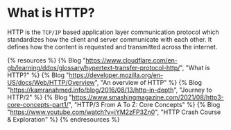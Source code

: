 # What is HTTP?

HTTP is the `TCP/IP` based application layer communication protocol which standardizes how the client and server communicate with each other. It defines how the content is requested and transmitted across the internet.

{% resources %}
  {% Blog "https://www.cloudflare.com/en-gb/learning/ddos/glossary/hypertext-transfer-protocol-http/", "What is HTTP?" %}
  {% Blog "https://developer.mozilla.org/en-US/docs/Web/HTTP/Overview", "An overview of HTTP" %}
  {% Blog "https://kamranahmed.info/blog/2016/08/13/http-in-depth", "Journey to HTTP/2" %}
  {% Blog "https://www.smashingmagazine.com/2021/08/http3-core-concepts-part1/", "HTTP/3 From A To Z: Core Concepts" %}
  {% Blog "https://www.youtube.com/watch?v=iYM2zFP3Zn0", "HTTP Crash Course & Exploration" %}
{% endresources %}
